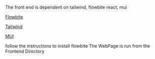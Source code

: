 The front end is dependent on tailwind, flowbite react, mui

[Flowbite](https://flowbite.com/react/docs/introduction)

[Tailwind](https://tailwindcss.com/docs/installation)

[MUI](https://mui.com/getting-started/installation/)

follow the instructions to install flowbite
The WebPage is run from the Frontend Directory
